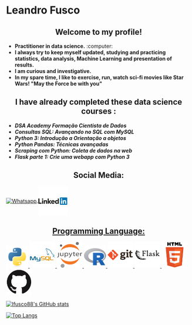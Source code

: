 <!--


**lfusco88/lfusco88** is a ✨ _special_ ✨ repository because its `README.md` (this file) appears on your GitHub profile.

Here are some ideas to get you started:

- 🔭 I’m currently working on ...
- 🌱 I’m currently learning ...
- 👯 I’m looking to collaborate on ...
- 🤔 I’m looking for help with ...
- 💬 Ask me about ...
- 📫 How to reach me: ...
- 😄 Pronouns: ...
- ⚡ Fun fact: ...
-->

<h1> Leandro Fusco </h1>
<div>
<h2 align="center"> Welcome to my profile! </h2>
<ul>
<li> <strong>Practitioner in data science.</strong>  :computer: </li>
<li> <strong>I always try to keep myself updated, studying and practicing statistics, data analysis, Machine Learning and presentation of results.</strong> </li>
<li> <strong>I am curious and investigative.</strong> </li>
<li> <strong>In my spare time, I like to exercise, run, watch sci-fi movies like Star Wars! "May the Force be with you" </strong></li></ul>
</div>
<div>
<h2 align="center"> I have already completed these data science courses : </h2>
<ul>
<li><em><strong>DSA Academy Formação Cientista de Dados</strong></em> </li>
<li><em><strong>Consultas SQL: Avançando no SQL com MySQL</strong></em></li>
<li><em><strong>Python 3: Introdução a Orientação a objetos</strong></em></li>
<li><em><strong>Python Pandas: Técnicas avançadas</strong></em></li>
<li><em><strong>Scraping com Python: Coleta de dados na web</strong></em></li>
<li><em><strong>Flask parte 1: Crie uma webapp com Python 3</strong></em></li></ul>
</div>
<div>
<h2 align="center"> Social Media: </h2>

</a>
<a target="_blank" href="https://api.whatsapp.com/send?phone=5519982666671">
  <img align="center" alt="Whatsapp" width="30" src="https://cdn.jsdelivr.net/npm/simple-icons@v3/icons/whatsapp.svg" />
</a>  
<a href="https://www.linkedin.com/in/leandro-fusco/" target="_blank">
  <img align="center" alt="LinkdeIN" width="80" src="https://raw.githubusercontent.com/devicons/devicon/master/icons/linkedin/linkedin-original-wordmark.svg" />
</div>
<div>
<h2 align="center"> Programming Language: </h2>

<code><img height="60" src="https://raw.githubusercontent.com/devicons/devicon/master/icons/python/python-original.svg"></code>
<code><img height="70" src="https://raw.githubusercontent.com/devicons/devicon/master/icons/mysql/mysql-original-wordmark.svg"></code>
<code><img height="70" src="https://raw.githubusercontent.com/devicons/devicon/master/icons/jupyter/jupyter-original-wordmark.svg"></code>
<code><img height="60" src="https://raw.githubusercontent.com/devicons/devicon/master/icons/r/r-original.svg"></code>
<code><img height="70" src="https://raw.githubusercontent.com/devicons/devicon/master/icons/git/git-original-wordmark.svg"></code>
<code><img height="70" src="https://raw.githubusercontent.com/devicons/devicon/master/icons/flask/flask-original-wordmark.svg"></code>
<code><img height="70" src="https://raw.githubusercontent.com/devicons/devicon/master/icons/html5/html5-original-wordmark.svg"></code>
<code><img height="70" src="https://raw.githubusercontent.com/devicons/devicon/master/icons/github/github-original.svg"></code>
</div>

![lfusco88's GitHub stats](https://github-readme-stats.vercel.app/api?username=lfusco88&show_icons=true&theme=radical)

[![Top Langs](https://github-readme-stats.vercel.app/api/top-langs/?username=lfusco88&layout=compact)](https://github.com/lfusco88/github-readme-stats)
